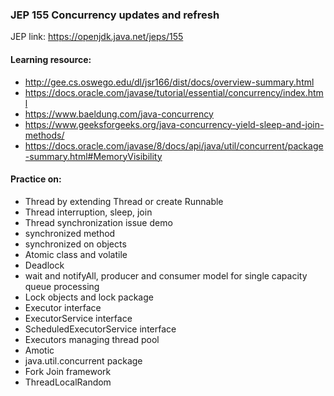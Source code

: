 ### JEP 155 Concurrency updates and refresh

JEP link: 
https://openjdk.java.net/jeps/155

#### Learning resource:
- http://gee.cs.oswego.edu/dl/jsr166/dist/docs/overview-summary.html
- https://docs.oracle.com/javase/tutorial/essential/concurrency/index.html
- https://www.baeldung.com/java-concurrency
- https://www.geeksforgeeks.org/java-concurrency-yield-sleep-and-join-methods/
- https://docs.oracle.com/javase/8/docs/api/java/util/concurrent/package-summary.html#MemoryVisibility

#### Practice on:
- Thread by extending Thread or create Runnable
- Thread interruption, sleep, join
- Thread synchronization issue demo
- synchronized method
- synchronized on objects
- Atomic class and volatile 
- Deadlock
- wait and notifyAll, producer and consumer model for single capacity queue processing
- Lock objects and lock package
- Executor interface
- ExecutorService interface 
- ScheduledExecutorService interface
- Executors managing thread pool
- Amotic
- java.util.concurrent package
- Fork Join framework
- ThreadLocalRandom

